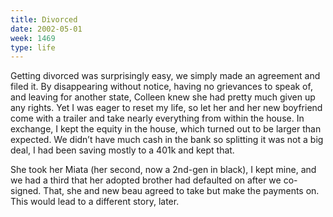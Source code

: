 ```yaml
---
title: Divorced
date: 2002-05-01
week: 1469
type: life
---
```


Getting divorced was surprisingly easy, we simply made an agreement and filed it. By disappearing without notice, having no grievances to speak of, and leaving for another state, Colleen knew she had pretty much given up any rights. Yet I was eager to reset my life, so let her and her new boyfriend come with a trailer and take nearly everything from within the house. In exchange, I kept the equity in the house, which turned out to be larger than expected. We didn’t have much cash in the bank so splitting it was not a big deal, I had been saving mostly to a 401k and kept that.

She took her Miata (her second, now a 2nd-gen in black), I kept mine, and we had a third that her adopted brother had defaulted on after we co-signed. That, she and new beau agreed to take but make the payments on. This would lead to a different story, later.
